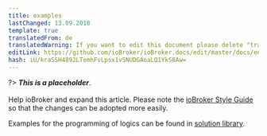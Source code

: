 ```yaml
---
title: examples
lastChanged: 13.09.2018
template: true
translatedFrom: de
translatedWarning: If you want to edit this document please delete "translatedFrom" field, elsewise this document will be translated automatically again
editLink: https://github.com/ioBroker/ioBroker.docs/edit/master/docs/en/logic/examples.md
hash: iU/kraSSH4892LTemhFvLpsx1vSNUDGAoaLQ1YkS8Aw=
---
```

?> ***This is a placeholder***.<br><br> Help ioBroker and expand this article. Please note the [ioBroker Style Guide](https://www.iobroker.net/#de/documentation/community/styleguidedoc.md) so that the changes can be adopted more easily.

Examples for the programming of logics can be found in [solution library](lib/README).